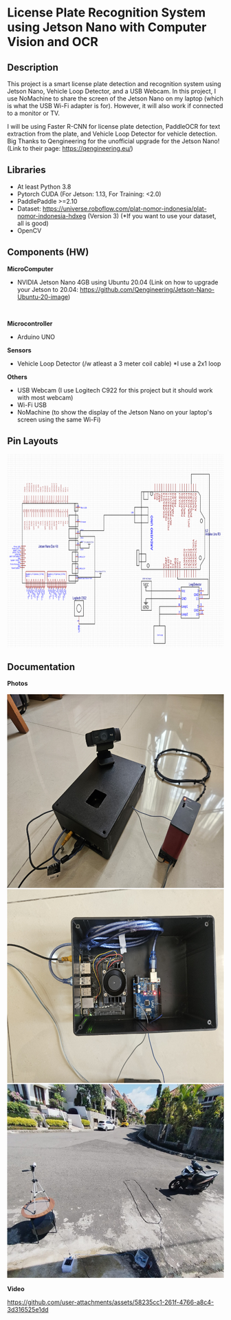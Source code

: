 # License Plate Recognition System using Jetson Nano with Computer Vision and OCR
## Description
This project is a smart license plate detection and recognition system using Jetson Nano, Vehicle Loop Detector, and a USB Webcam. In this project, I use NoMachine to share the screen of the Jetson Nano on my laptop (which is what the USB Wi-Fi adapter is for). However, it will also work if connected to a monitor or TV.
<br/>

I will be using Faster R-CNN for license plate detection, PaddleOCR for text extraction from the plate, and Vehicle Loop Detector for vehicle detection. 
<br/>
Big Thanks to Qengineering for the unofficial upgrade for the Jetson Nano!  (Link to their page: https://qengineering.eu/)
## Libraries
- At least Python 3.8
- Pytorch CUDA (For Jetson: 1.13, For Training: <2.0)
- PaddlePaddle >=2.10
- Dataset: https://universe.roboflow.com/plat-nomor-indonesia/plat-nomor-indonesia-hdxeg (Version 3) (*If you want to use your dataset, all is good)
- OpenCV


## Components (HW)
**MicroComputer**  
- NVIDIA Jetson Nano 4GB using Ubuntu 20.04 (Link on how to upgrade your Jetson to 20.04: https://github.com/Qengineering/Jetson-Nano-Ubuntu-20-image)
<br/>

**Microcontroller**
- Arduino UNO<br/>

**Sensors**

- Vehicle Loop Detector (/w atleast a 3 meter coil cable) *I use a 2x1 loop

**Others**  

- USB Webcam (I use Logitech C922 for this project but it should work with most webcam)
- Wi-Fi USB
- NoMachine (to show the display of the Jetson Nano on your laptop's screen using the same Wi-Fi)
## Pin Layouts
<img src="images/skematik wiring diagram.png" height="450px">

## Documentation
**Photos**<br/>  
<img src="images/20250414_093248.jpg" height="450px"><br/>
<img src="images/20250414_092830.jpg" height="450px"><br/>
<img src="images/Test Project.jpg" height="450px"><br/>


**Video**  

https://github.com/user-attachments/assets/58235cc1-261f-4766-a8c4-3d316525e1dd








